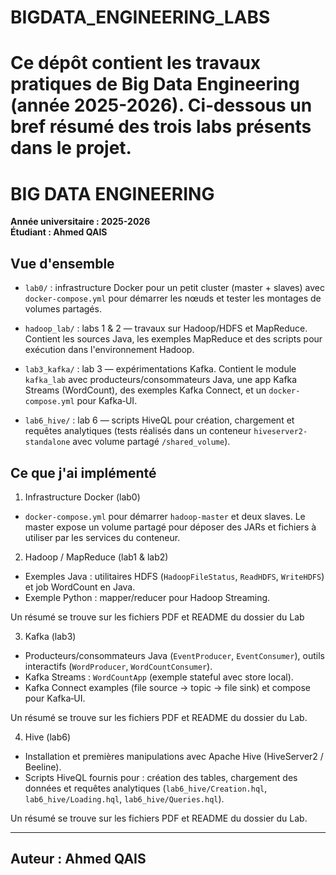 # BIGDATA_ENGINEERING_LABS

Ce dépôt contient les travaux pratiques de Big Data Engineering (année 2025-2026). Ci‑dessous un bref résumé des trois labs présents dans le projet.
=======
# BIG DATA ENGINEERING  
**Année universitaire : 2025-2026**  
**Étudiant : Ahmed QAIS**


## Vue d'ensemble

- `lab0/` : infrastructure Docker pour un petit cluster (master + slaves) avec `docker-compose.yml` pour démarrer les nœuds et tester les montages de volumes partagés.

- `hadoop_lab/` : labs 1 & 2 — travaux sur Hadoop/HDFS et MapReduce. Contient les sources Java, les exemples MapReduce et des scripts pour exécution dans l'environnement Hadoop.

- `lab3_kafka/` : lab 3 — expérimentations Kafka. Contient le module `kafka_lab` avec producteurs/consommateurs Java, une app Kafka Streams (WordCount), des exemples Kafka Connect, et un `docker-compose.yml` pour Kafka‑UI.

- `lab6_hive/` : lab 6 — scripts HiveQL pour création, chargement et requêtes analytiques (tests réalisés dans un conteneur `hiveserver2-standalone` avec volume partagé `/shared_volume`).

## Ce que j'ai implémenté

1. Infrastructure Docker (lab0)
  - `docker-compose.yml` pour démarrer `hadoop-master` et deux slaves. Le master expose un volume partagé pour déposer des JARs et fichiers à utiliser par les services du conteneur.

2. Hadoop / MapReduce (lab1 & lab2)
  - Exemples Java : utilitaires HDFS (`HadoopFileStatus`, `ReadHDFS`, `WriteHDFS`) et job WordCount en Java.
  - Exemple Python : mapper/reducer pour Hadoop Streaming.

Un résumé se trouve sur les fichiers PDF et README du dossier du Lab

3. Kafka (lab3)
  - Producteurs/consommateurs Java (`EventProducer`, `EventConsumer`), outils interactifs (`WordProducer`, `WordCountConsumer`).
  - Kafka Streams : `WordCountApp` (exemple stateful avec store local).
  - Kafka Connect examples (file source -> topic -> file sink) et compose pour Kafka‑UI.

Un résumé se trouve sur les fichiers PDF et README du dossier du Lab.

4. Hive (lab6)
  - Installation et premières manipulations avec Apache Hive (HiveServer2 / Beeline).
  - Scripts HiveQL fournis pour : création des tables, chargement des données et requêtes analytiques (`lab6_hive/Creation.hql`, `lab6_hive/Loading.hql`, `lab6_hive/Queries.hql`).

Un résumé se trouve sur les fichiers PDF et README du dossier du Lab.

---
Auteur : Ahmed QAIS
---
